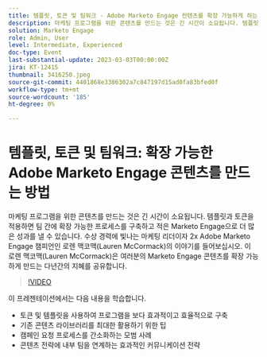 ```yaml
---
title: 템플릿, 토큰 및 팀워크 - Adobe Marketo Engage 컨텐츠를 확장 가능하게 하는 방법
description: 마케팅 프로그램을 위한 콘텐츠를 만드는 것은 긴 시간이 소요됩니다. 템플릿과 토큰을 적용하면 팀 간에 확장 가능한 프로세스를 구축하고 적은 Marketo Engage으로 더 많은 성과를 낼 수 있습니다. 수상 경력에 빛나는 마케팅 리더이자 2x Adobe Marketo Engage 챔피언인 로렌 맥코맥(Lauren McCormack)의 이야기를 들어보십시오. 이 로렌 맥코맥(Lauren McCormack)은 여러분의 Marketo Engage 콘텐츠를 확장 가능하게 만드는 다년간의 지혜를 공유합니다.
solution: Marketo Engage
role: Admin, User
level: Intermediate, Experienced
doc-type: Event
last-substantial-update: 2023-03-03T00:00:00Z
jira: KT-12415
thumbnail: 3416250.jpeg
source-git-commit: 4401868e3386302a7c847197d15ad0fa83bfed0f
workflow-type: tm+mt
source-wordcount: '185'
ht-degree: 0%

---
```



# 템플릿, 토큰 및 팀워크: 확장 가능한 Adobe Marketo Engage 콘텐츠를 만드는 방법

마케팅 프로그램을 위한 콘텐츠를 만드는 것은 긴 시간이 소요됩니다. 템플릿과 토큰을 적용하면 팀 간에 확장 가능한 프로세스를 구축하고 적은 Marketo Engage으로 더 많은 성과를 낼 수 있습니다. 수상 경력에 빛나는 마케팅 리더이자 2x Adobe Marketo Engage 챔피언인 로렌 맥코맥(Lauren McCormack)의 이야기를 들어보십시오. 이 로렌 맥코맥(Lauren McCormack)은 여러분의 Marketo Engage 콘텐츠를 확장 가능하게 만드는 다년간의 지혜를 공유합니다.

>[!VIDEO](https://video.tv.adobe.com/v/3416250/?quality=12&learn=on)

이 프레젠테이션에서는 다음 내용을 학습합니다.

- 토큰 및 템플릿을 사용하여 프로그램을 보다 효과적이고 효율적으로 구축
- 기존 콘텐츠 라이브러리를 최대한 활용하기 위한 팁
- 캠페인 요청 프로세스를 간소화하는 모범 사례
- 콘텐츠 전략에 내부 팀을 연계하는 효과적인 커뮤니케이션 전략
